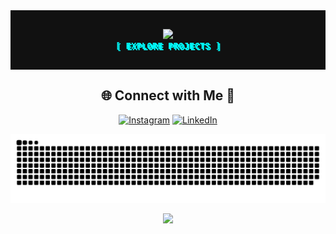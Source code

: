 <div align="center" style="background:#111;color:#f0f;
padding:30px;font-family:monospace;text-shadow:2px 2px #0ff;">
  <img src="https://readme-typing-svg.herokuapp.com?size=24&color=007ACC&center=true&vCenter=true&lines=Hey!+I'm+Prakhar+Bhatt;" /></br>
  <a href="https://github.com/prakharbhattreal?tab=repositories" 
     style="color:#0ff;text-decoration:none;font-weight:bold;">
     [ EXPLORE PROJECTS ]
  </a>
</div>

<!-- Social connections -->
<div align="center">

## 🌐 Connect with Me 🍬
[![Instagram](https://img.shields.io/badge/Instagram-%23E4405F.svg?logo=Instagram&logoColor=white)](https://instagram.com/prakharbhattreal) [![LinkedIn](https://img.shields.io/badge/LinkedIn-%230077B5.svg?logo=linkedin&logoColor=white)](https://linkedin.com/in/prakharbhattreal)

</div>



<!-- Snake Animation -->
<div align="center">
    
  ![snake gif](https://github.com/prakharbhattreal/prakharbhattreal/blob/output/github-snake-dark.svg)
</div>



<!-- Visit Counter -->
<div align="center">
  
  [![](https://visitcount.itsvg.in/api?id=prakharbhattreal&icon=10&color=6)](https://visitcount.itsvg.in)
</div>
